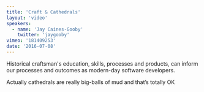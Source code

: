 ```yaml
---
title: 'Craft & Cathedrals'
layout: 'video'
speakers:
  - name: 'Jay Caines-Gooby'
    twitter: 'jaygooby'
vimeo: '181409253'
date: '2016-07-08'
---
```


Historical craftsman's education, skills, processes and products, can inform our processes and outcomes as modern-day software developers.

Actually cathedrals are really big-balls of mud and that’s totally OK
